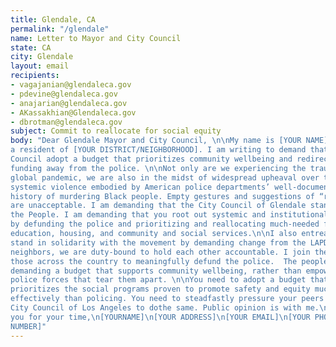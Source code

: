```yaml
---
title: Glendale, CA
permalink: "/glendale"
name: Letter to Mayor and City Council
state: CA
city: Glendale
layout: email
recipients:
- vagajanian@glendaleca.gov
- pdevine@glendaleca.gov
- anajarian@glendaleca.gov
- AKassakhian@Glendaleca.gov
- dbrotman@glendaleca.gov
subject: Commit to reallocate for social equity
body: "Dear Glendale Mayor and City Council, \n\nMy name is [YOUR NAME] and I am
a resident of [YOUR DISTRICT/NEIGHBORHOOD]. I am writing to demand that the City
Council adopt a budget that prioritizes community wellbeing and redirects
funding away from the police. \n\nNot only are we experiencing the trauma of
global pandemic, we are also in the midst of widespread upheaval over the
systemic violence embodied by American police departments’ well-documented
history of murdering Black people. Empty gestures and suggestions of “reform”
are unacceptable. I am demanding that the City Council of Glendale stand with
the People. I am demanding that you root out systemic and institutional racism
by defunding the police and prioritizing and reallocating much-needed funds to
education, housing, and community and social services.\n\nI also entreat you to
stand in solidarity with the movement by demanding change from the LAPD. As
neighbors, we are duty-bound to hold each other accountable. I join the calls of
those across the country to meaningfully defund the police.  The people are
demanding a budget that supports community wellbeing, rather than empowering the
police forces that tear them apart. \n\nYou need to adopt a budget that
prioritizes the social programs proven to promote safety and equity much more
effectively than policing. You need to steadfastly pressure your peers on the
City Council of Los Angeles to dothe same. Public opinion is with me.\n\nThank
you for your time,\n[YOURNAME]\n[YOUR ADDRESS]\n[YOUR EMAIL]\n[YOUR PHONE
NUMBER]"
---
```

